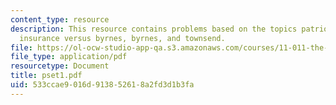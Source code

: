 ```yaml
---
content_type: resource
description: This resource contains problems based on the topics patriot national
  insurance versus byrnes, byrnes, and townsend.
file: https://ol-ocw-studio-app-qa.s3.amazonaws.com/courses/11-011-the-art-and-science-of-negotiation-spring-2006/533ccae9016d913852618a2fd3d1b3fa_pset1.pdf
file_type: application/pdf
resourcetype: Document
title: pset1.pdf
uid: 533ccae9-016d-9138-5261-8a2fd3d1b3fa
---
```

